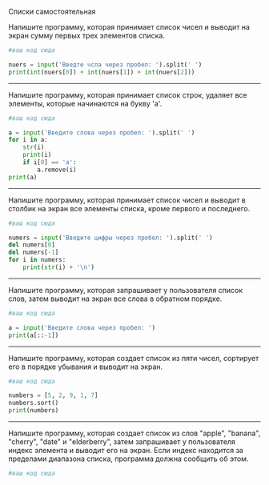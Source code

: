 Списки самостоятельная



Напишите программу, которая принимает список чисел и выводит на экран сумму первых трех элементов списка.



```python
#ваш код сюда

nuers = input('Введте чсла через пробел: ').split(' ')
print(int(nuers[0]) + int(nuers[1]) + int(nuers[2]))
```



---

Напишите программу, которая принимает список строк, удаляет все элементы, которые начинаются на букву 'a'.

```python
#ваш код сюда

a = input('Введите слова через пробел: ').split(' ')
for i in a:
    str(i)
    print(i)
    if i[0] == 'a':
        a.remove(i)
print(a)

```



---

Напишите программу, которая принимает список чисел и выводит в столбик на экран все элементы списка, кроме первого и последнего.

```python
#ваш код сюда

numers = input('Введите цифры через пробел: ').split(' ')
del numers[0]
del numers[-1]
for i in numers:
    print(str(i) + '\n')
```



---

Напишите программу, которая запрашивает у пользователя список слов, затем выводит на экран все слова в обратном порядке.



```python
#ваш код сюда

a = input('Введите слова через пробел: ')
print(a[::-1])
```



---

Напишите программу, которая создает список из пяти чисел, сортирует его в порядке убывания и выводит на экран.



```python
#ваш код сюда

numbers = [5, 2, 9, 1, 7]
numbers.sort()
print(numbers)
```



---

Напишите программу, которая создает список из слов "apple", "banana", "cherry", "date" и "elderberry", затем запрашивает у пользователя индекс элемента и выводит его на экран. Если индекс находится за пределами диапазона списка, программа должна сообщить об этом.

```python
#ваш код сюда

```
